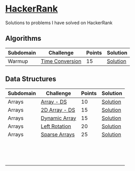 # [HackerRank](https://www.hackerrank.com)

Solutions to problems I have solved on HackerRank


## Algorithms ##

| Subdomain | Challenge | Points | Solution |
|-----------|-----------|--------|----------|
| Warmup    |[Time Conversion](https://www.hackerrank.com/challenges/time-conversion)|15|    [Solution](https://github.com/tang68/HackerRank-Solutions/blob/master/Algorithms/Warmup/Time%20Conversion/Solution.java)    |




## Data Structures ##

| Subdomain | Challenge | Points | Solution |
|-----------|-----------|--------|----------|
|Arrays| [Array - DS](https://www.hackerrank.com/challenges/arrays-ds) | 10 | [Solution](https://github.com/tang68/HackerRank-Solutions/blob/master/Data%20Structures/Arrays/Arrays%20-%20DS/Solution.java)|
| Arrays  | [2D Array - DS](https://www.hackerrank.com/challenges/2d-array)   |  15 | [Solution](https://github.com/tang68/HackerRank-Solutions/blob/master/Data%20Structures/Arrays/2D%20Array%20-%20DS/Solution.java)  |
| Arrays  | [Dynamic Array](https://www.hackerrank.com/challenges/dynamic-array)  | 15  | [Solution](https://github.com/tang68/HackerRank-Solutions/blob/master/Data%20Structures/Arrays/Dynamic%20Array/Solution.java)  |
| Arrays | [Left Rotation](https://www.hackerrank.com/challenges/array-left-rotation)  | 20  | [Solution](https://github.com/tang68/HackerRank-Solutions/blob/master/Data%20Structures/Arrays/Left%20Rotation/Solution.java)  |
| Arrays  |[Sparse Arrays](https://www.hackerrank.com/challenges/sparse-arrays)  | 25 | [Solution](https://github.com/tang68/HackerRank-Solutions/blob/master/Data%20Structures/Arrays/Sparse%20Array/Solution.java)  |
|   |   |   |   |
|   |   |   |   |
|   |   |   |   |
|   |   |   |   |
|   |   |   |   |
|   |   |   |   |
|   |   |   |   |
|   |   |   |   |
|   |   |   |   |
|   |   |   |   |
|   |   |   |   |
|   |   |   |   |
|   |   |   |   |
|   |   |   |   |
